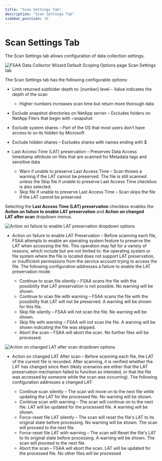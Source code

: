 ```yaml
---
title: "Scan Settings Tab"
description: "Scan Settings Tab"
sidebar_position: 10
---
```


# Scan Settings Tab

The Scan Settings tab allows configuration of data collection settings.

![FSAA Data Collector Wizard Default Scoping Options page Scan Settings tab](/images/accessanalyzer/12.0/admin/datacollector/fsaa/scansettings.webp)

The Scan Settings tab has the following configurable options:

- Limit returned subfolder depth to: [number] level – Value indicates the depth of the scan

    - Higher numbers increases scan time but return more thorough data

- Exclude snapshot directories on NetApp server – Excludes folders on NetApp Filers that begin with
  ~snapshot
- Exclude system shares – Part of the OS that most users don’t have access to so its hidden by
  Microsoft
- Exclude hidden shares – Excludes shares with names ending with $
- Last Access Time (LAT) preservation – Preserves Data Access timestamp attribute on files that are
  scanned for Metadata tags and sensitive data

    - Warn if unable to preserve Last Access Time – Scan throws a warning if the LAT cannot be
      preserved. The file is still scanned unless the Skip file if unable to preserve Last Access
      Time checkbox is also selected.
    - Skip file if unable to preserve Last Access Time – Scan skips the file if the LAT cannot be
      preserved

Selecting the **Last Access Time (LAT) preservation** checkbox enables the **Action on failure to
enable LAT preservation** and **Action on changed LAT after scan** dropdown menus.

![Action on failure to enable LAT preservation dropdown options](/images/accessanalyzer/12.0/admin/datacollector/fsaa/defaultscopingoptions/actionlatpreservationfailure.webp)

- Action on failure to enable LAT Preservation – Before scanning each file, FSAA attempts to enable
  an operating system feature to preserve the LAT when accessing the file. This operation may fail
  for a variety of reasons, which include but are not limited to: the operating system or file
  system where the file is located does not support LAT preservation, or insufficient permissions
  from the service account trying to access the file. The following configuration addresses a
  failure to enable the LAT preservation mode:

    - Continue to scan file silently – FSAA scans the file with the possibility that LAT
      preservation is not possible. No warning will be shown.
    - Continue to scan file with warning – FSAA scans the file with the possibility that LAT will
      not be preserved. A warning will be shown for this file.
    - Skip file silently – FSAA will not scan the file. No warning will be shown.
    - Skip file with warning – FSAA will not scan the file. A warning will be shown indicating the
      file was skipped.
    - Abort the scan – FSAA will abort the scan. No further files will be processed.

![Action on changed LAT after scan dropdown options](/images/accessanalyzer/12.0/admin/datacollector/fsaa/defaultscopingoptions/actionchangedlat.webp)

- Action on changed LAT After scan – Before scanning each file, the LAT of the current file is
  recorded. After scanning, it is verified whether the LAT has changed since then (likely scenarios
  are either that the LAT preservation mechanism failed to function as intended, or that the file
  was accessed by someone while the scan was occurring). The following configuration addresses a
  changed LAT:

    - Continue scan silently – The scan will move on to the next file while updating the LAT for the
      processed file. No warning will be shown.
    - Continue scan with warning – The scan will continue on to the next file. LAT will be updated
      for the processed file. A warning will be shown.
    - Force-reset file LAT silently – The scan will reset the file's LAT to its original state
      before processing. No warning will be shown. The scan will proceed to the next file.
    - Force-reset file LAT with warning – The scan will Reset the file's LAT to its original state
      before processing. A warning will be shown. The scan will proceed to the next file.
    - Abort the scan – FSAA will abort the scan. LAT will be updated for the processed file. No
      other files will be processed
